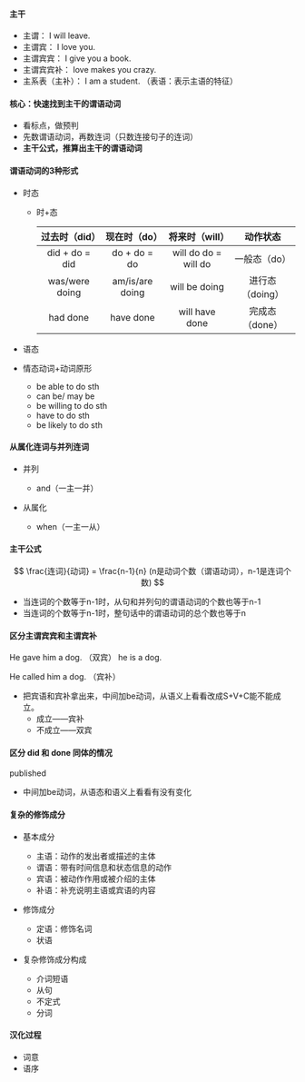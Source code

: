 #### 主干

- 主谓： I will leave. 
- 主谓宾： I love you. 
- 主谓宾宾： I give you a book. 
- 主谓宾宾补：  Iove makes you crazy. 
- 主系表（主补）： I am a student. （表语：表示主语的特征）

#### 核心：快速找到主干的谓语动词

- 看标点，做预判
- 先数谓语动词，再数连词（只数连接句子的连词）
- **主干公式，推算出主干的谓语动词**

#### 谓语动词的3种形式

- 时态

  - 时+态

    | 过去时（did）  |  现在时（do）   |    将来时（will）    |    动作状态     |
    | :------------: | :-------------: | :------------------: | :-------------: |
    | did + do = did |  do + do = do   | will do do = will do |  一般态（do）   |
    | was/were doing | am/is/are doing |    will be doing     | 进行态（doing） |
    |    had done    |    have done    |    will have done    | 完成态（done）  |

- 语态
- 情态动词+动词原形
  - be able to do sth
  - can be/ may be
  - be willing to do sth
  - have to do sth
  - be likely to do sth

#### 从属化连词与并列连词

- 并列
  - and（一主一并）

- 从属化
  - when（一主一从）

#### 主干公式

$$
\frac{连词}{动词} = \frac{n-1}{n}       (n是动词个数（谓语动词），n-1是连词个数)
$$

- 当连词的个数等于n-1时，从句和并列句的谓语动词的个数也等于n-1
- 当连词的个数等于n-1时，整句话中的谓语动词的总个数也等于n

#### 区分主谓宾宾和主谓宾补

He gave him a dog. （双宾）       he is a dog. 

He called him a dog. （宾补）

- 把宾语和宾补拿出来，中间加be动词，从语义上看看改成S+V+C能不能成立。
  - 成立——宾补
  - 不成立——双宾

#### 区分 did 和 done 同体的情况

published

- 中间加be动词，从语态和语义上看看有没有变化

#### 复杂的修饰成分

- 基本成分
  - 主语：动作的发出者或描述的主体
  - 谓语：带有时间信息和状态信息的动作
  - 宾语：被动作作用或被介绍的主体
  - 补语：补充说明主语或宾语的内容
- 修饰成分
  - 定语：修饰名词
  - 状语

- 复杂修饰成分构成
  - 介词短语
  - 从句
  - 不定式
  - 分词

#### 汉化过程

- 词意
- 语序
